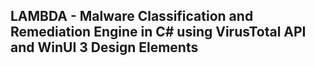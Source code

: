## LAMBDA - Malware Classification and Remediation Engine in C# using VirusTotal API and WinUI 3 Design Elements



